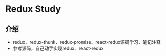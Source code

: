 # Redux Study

## 介绍

- redux、redux-thunk、redux-promise、react-redux源码学习，笔记注释
- 参考源码，自己动手实现redux、react-redux
